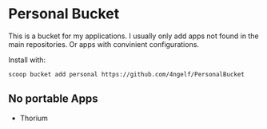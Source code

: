 # Personal Bucket

This is a bucket for my applications. I usually only add apps not found in the main repositories.
Or apps with convinient configurations.

Install with:

```pwsh
scoop bucket add personal https://github.com/4ngelf/PersonalBucket
```

## No portable Apps
<!--LIST:NOPORTABLE:START-->
- Thorium
<!--LIST:NOPORTABLE:END-->
